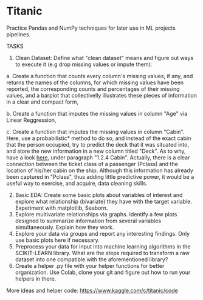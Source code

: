 # Titanic 
Practice Pandas and NumPy techniques for later use in ML projects pipelines.

TASKS

1) Clean Dataset: Define what "clean dataset" means and figure out ways to execute it (e.g drop missing values or impute them):

  a. Create a function that counts every column's missing values, if any, and returns the names of the columns, for which missing values have been reported, the corresponding counts and percentages of their missing values, and a barplot that collectivelly illustrates these pieces of information in a clear and compact form,

  b. Create a function that imputes the missing values in column "Age" via Linear Reggression,

  c. Create a function that imputes the missing values in column "Cabin". Here, use a probabilistic* method to do so, and instead of the exact cabin that the person occupied, try to predict the deck that it was situated into, and store the new information in a new column titled "Deck". As to why, have a look [here](https://www.kaggle.com/gunesevitan/titanic-advanced-feature-engineering-tutorial/notebook), under paragraph "1.2.4 Cabin". Actually, there is a clear connection between the ticket class of a passenger (Pclass) and the location of his/her cabin on the ship. Although this information has already been captured in "Pclass", thus adding little predictive power, it would be a useful way to exercise, and acquire, data cleaning skills.

2) Basic EDA: Create some basic plots about variables of interest and explore what relationship (bivariate) they have with the target variable. Experiment with matplotlib, Seaborn.
3) Explore multivariate relationships via graphs. Identify a few plots designed to summarize information from several variables simultaneously. Explain how they work.
4) Explore your data via groups and report any interesting findings. Only use basic plots here if necessary.
5) Preprocess your data for input into machine learning algorithms in the SCIKIT-LEARN library. What are the steps required to transform a raw dataset into one compatible with the       aforementioned library? 
6) Create a helper .py file with your helper functions for better organization. Use Colab, clone your git and figure out how to run your helpers in there. 

More ideas and helper code: https://www.kaggle.com/c/titanic/code 
